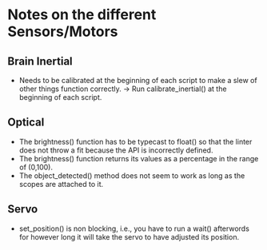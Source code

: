 # Notes on the different Sensors/Motors

## Brain Inertial
- Needs to be calibrated at the beginning of each script to make a slew of other things function
  correctly. -> Run calibrate_inertial() at the beginning of each script.

## Optical
- The brightness() function has to be typecast to float() so that the linter does not throw a fit
  because the API is incorrectly defined.
- The brightness() function returns its values as a percentage in the range of (0,100).
- The object_detected() method does not seem to work as long as the scopes are attached to it.

## Servo
- set_position() is non blocking, i.e., you have to run a wait() afterwords for however long it will
  take the servo to have adjusted its position.
